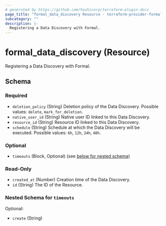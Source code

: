 ```yaml
---
# generated by https://github.com/hashicorp/terraform-plugin-docs
page_title: "formal_data_discovery Resource - terraform-provider-formal"
subcategory: ""
description: |-
  Registering a Data Discovery with Formal.
---
```


# formal_data_discovery (Resource)

Registering a Data Discovery with Formal.



<!-- schema generated by tfplugindocs -->
## Schema

### Required

- `deletion_policy` (String) Deletion policy of the Data Discovery. Possible values: `delete`, `mark_for_deletion`.
- `native_user_id` (String) Native user ID linked to this Data Discovery.
- `resource_id` (String) Resource ID linked to this Data Discovery.
- `schedule` (String) Schedule at which the Data Discovery will be executed. Possible values: `6h`, `12h`, `24h`, `48h`.

### Optional

- `timeouts` (Block, Optional) (see [below for nested schema](#nestedblock--timeouts))

### Read-Only

- `created_at` (Number) Creation time of the Data Discovery.
- `id` (String) The ID of the Resource.

<a id="nestedblock--timeouts"></a>
### Nested Schema for `timeouts`

Optional:

- `create` (String)
